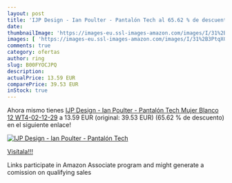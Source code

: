 ```yaml
---
layout: post
title: 'IJP Design - Ian Poulter - Pantalón Tech al 65.62 % de descuento'
date: 
thumbnailImage: 'https://images-eu.ssl-images-amazon.com/images/I/31%2B3PtqXG7L._SL200_.jpg'
images: [ 'https://images-eu.ssl-images-amazon.com/images/I/31%2B3PtqXG7L._SL200_.jpg' ]
comments: true
category: ofertas
author: ring
slug: B00FYOCJPQ
description:
actualPrice: 13.59 EUR
comparePrice: 39.53 EUR
inStock: true
---
```


Ahora mismo tienes [IJP Design - Ian Poulter - Pantalón Tech Mujer  Blanco  12  WT4-02-12-29](https://www.amazon.es/dp/B00FYOCJPQ/?tag=tolees-21) a 13.59 EUR (original: 39.53 EUR) (65.62 %  de descuento) en el siguiente enlace!

[![IJP Design - Ian Poulter - Pantalón Tech](https://images-eu.ssl-images-amazon.com/images/I/31%2B3PtqXG7L._SL200_.jpg)](https://www.amazon.es/dp/B00FYOCJPQ/?tag=tolees-21)

[Visítala!!!](https://www.amazon.es/dp/B00FYOCJPQ/?tag=tolees-21)

Links participate in Amazon Associate program and might generate a comission on qualifying sales

